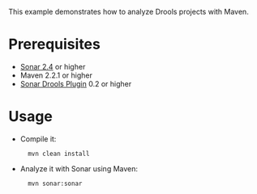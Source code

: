 This example demonstrates how to analyze Drools projects with Maven.

Prerequisites
=============
* [Sonar 2.4](http://www.sonarsource.org/downloads/) or higher
* Maven 2.2.1 or higher
* [Sonar Drools Plugin](http://docs.codehaus.org/display/SONAR/Drools+Plugin) 0.2 or higher

Usage
=====
* Compile it:

        mvn clean install
		
		
* Analyze it with Sonar using Maven:

        mvn sonar:sonar
